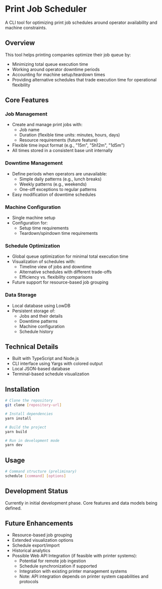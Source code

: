 # Print Job Scheduler

A CLI tool for optimizing print job schedules around operator availability and machine constraints.

## Overview

This tool helps printing companies optimize their job queue by:

- Minimizing total queue execution time
- Working around operator downtime periods
- Accounting for machine setup/teardown times
- Providing alternative schedules that trade execution time for operational flexibility

## Core Features

### Job Management

- Create and manage print jobs with:
  - Job name
  - Duration (flexible time units: minutes, hours, days)
  - Resource requirements (future feature)
- Flexible time input format (e.g., "15m", "5h12m", "1d5m")
- All times stored in a consistent base unit internally

### Downtime Management

- Define periods when operators are unavailable:
  - Simple daily patterns (e.g., lunch breaks)
  - Weekly patterns (e.g., weekends)
  - One-off exceptions to regular patterns
- Easy modification of downtime schedules

### Machine Configuration

- Single machine setup
- Configuration for:
  - Setup time requirements
  - Teardown/spindown time requirements

### Schedule Optimization

- Global queue optimization for minimal total execution time
- Visualization of schedules with:
  - Timeline view of jobs and downtime
  - Alternative schedules with different trade-offs
  - Efficiency vs. flexibility comparisons
- Future support for resource-based job grouping

### Data Storage

- Local database using LowDB
- Persistent storage of:
  - Jobs and their details
  - Downtime patterns
  - Machine configuration
  - Schedule history

## Technical Details

- Built with TypeScript and Node.js
- CLI interface using Yargs with colored output
- Local JSON-based database
- Terminal-based schedule visualization

## Installation

```bash
# Clone the repository
git clone [repository-url]

# Install dependencies
yarn install

# Build the project
yarn build

# Run in development mode
yarn dev
```

## Usage

```bash
# Command structure (preliminary)
schedule [command] [options]
```

## Development Status

Currently in initial development phase. Core features and data models being defined.

## Future Enhancements

- Resource-based job grouping
- Extended visualization options
- Schedule export/import
- Historical analytics
- Possible Web API Integration (if feasible with printer systems):
  - Potential for remote job ingestion
  - Schedule synchronization if supported
  - Integration with existing printer management systems
  - Note: API integration depends on printer system capabilities and protocols
